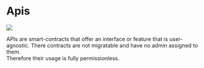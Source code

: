 # Apis

<a href="https://codecov.io/gh/AbstractSDK/apis" > 
 <img src="https://codecov.io/gh/AbstractSDK/apis/branch/main/graph/badge.svg?token=JIGGY3O2I7"/> 
 </a>

APIs are smart-contracts that offer an interface or feature that is user-agnostic. There contracts are not migratable and have no admin assigned to them.  
Therefore their usage is fully permissionless.
